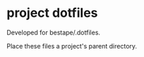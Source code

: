 project dotfiles
================
Developed for bestape/.dotfiles.

Place these files a project's parent directory.
